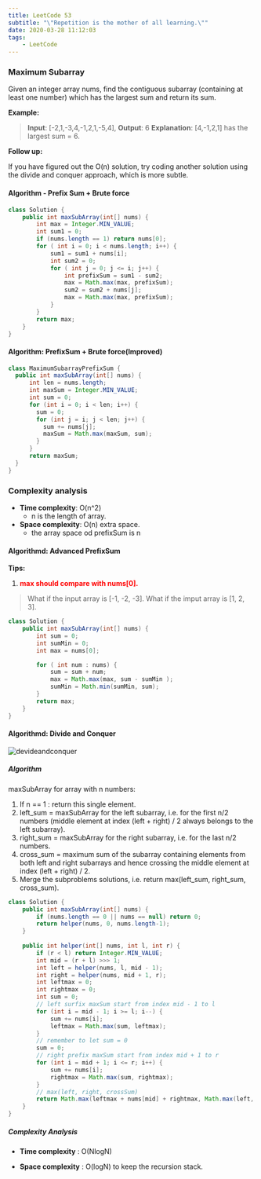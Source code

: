 ```yaml
---
title: LeetCode 53
subtitle: "\"Repetition is the mother of all learning.\""
date: 2020-03-28 11:12:03
tags:
    - LeetCode
---
```

### Maximum Subarray

Given an integer array nums, find the contiguous subarray (containing at least one number) which has the largest sum and return its sum.

**Example:**

> **Input**: [-2,1,-3,4,-1,2,1,-5,4],
  **Output**: 6
  **Explanation**: [4,-1,2,1] has the largest sum = 6. 

**Follow up:**

If you have figured out the O(n) solution, try coding another solution using the divide and conquer approach, which is more subtle.

#### Algorithm - Prefix Sum + Brute force
```java
class Solution {
    public int maxSubArray(int[] nums) {
        int max = Integer.MIN_VALUE;
        int sum1 = 0;
        if (nums.length == 1) return nums[0];
        for ( int i = 0; i < nums.length; i++) {
            sum1 = sum1 + nums[i];
            int sum2 = 0;
            for ( int j = 0; j <= i; j++) {              
                int prefixSum = sum1 - sum2;
                max = Math.max(max, prefixSum);
                sum2 = sum2 + nums[j];
                max = Math.max(max, prefixSum);
            }
        }
        return max;
    }
}
```
#### Algorithm: PrefixSum + Brute force(Improved)
```java
class MaximumSubarrayPrefixSum {
  public int maxSubArray(int[] nums) {
      int len = nums.length;
      int maxSum = Integer.MIN_VALUE;
      int sum = 0;
      for (int i = 0; i < len; i++) {
        sum = 0;
        for (int j = i; j < len; j++) {
          sum += nums[j];
          maxSum = Math.max(maxSum, sum);
        }
      }
      return maxSum;
  }
}
```


### Complexity analysis
- **Time complexity**: O(n^2)
    - n is the length of array.
- **Space complexity**: O(n) extra space.
    - the array space od prefixSum is n
    
#### Algorithmd: Advanced PrefixSum

**Tips:**
1. <font color="red">**max should compare with nums[0].**</font>
> What if the input array is [-1, -2, -3].
> What if the imput array is [1, 2, 3].
 
 
```java
class Solution {
    public int maxSubArray(int[] nums) {
        int sum = 0;
        int sumMin = 0;
        int max = nums[0];

        for ( int num : nums) {
            sum = sum + num;
            max = Math.max(max, sum - sumMin );
            sumMin = Math.min(sumMin, sum);            
        }
        return max;
    }
}
```
#### Algorithmd: Divide and Conquer

![devideandconquer](https://camo.githubusercontent.com/dfbf75bebf1618655527ed5dbb9f376a527d9817/68747470733a2f2f747661312e73696e61696d672e636e2f6c617267652f303038327a7962706c7931676276336867756961646a333134303075303434742e6a7067)

##### Algorithm

maxSubArray for array with n numbers:

1. If n == 1 : return this single element.
2. left_sum = maxSubArray for the left subarray, i.e. for the first n/2 numbers (middle element at index (left + right) / 2 always belongs to the left subarray).
3. right_sum = maxSubArray for the right subarray, i.e. for the last n/2 numbers.
4. cross_sum = maximum sum of the subarray containing elements from both left and right subarrays and hence crossing the middle element at index (left + right) / 2.
5. Merge the subproblems solutions, i.e. return max(left_sum, right_sum, cross_sum).

```java
class Solution {
    public int maxSubArray(int[] nums) {
        if (nums.length == 0 || nums == null) return 0;
        return helper(nums, 0, nums.length-1);
    }
    
    public int helper(int[] nums, int l, int r) {
        if (r < l) return Integer.MIN_VALUE;
        int mid = (r + l) >>> 1;
        int left = helper(nums, l, mid - 1);
        int right = helper(nums, mid + 1, r);
        int leftmax = 0;
        int rightmax = 0;
        int sum = 0;
        // left surfix maxSum start from index mid - 1 to l
        for (int i = mid - 1; i >= l; i--) {
            sum += nums[i];
            leftmax = Math.max(sum, leftmax);
        }
        // remember to let sum = 0
        sum = 0;
        // right prefix maxSum start from index mid + 1 to r
        for (int i = mid + 1; i <= r; i++) {
            sum += nums[i];
            rightmax = Math.max(sum, rightmax);
        }
        // max(left, right, crossSum)
        return Math.max(leftmax + nums[mid] + rightmax, Math.max(left, right));
    }
}
```
##### Complexity Analysis

- **Time complexity** : O(NlogN)


- **Space complexity** : O(logN) to keep the recursion stack.